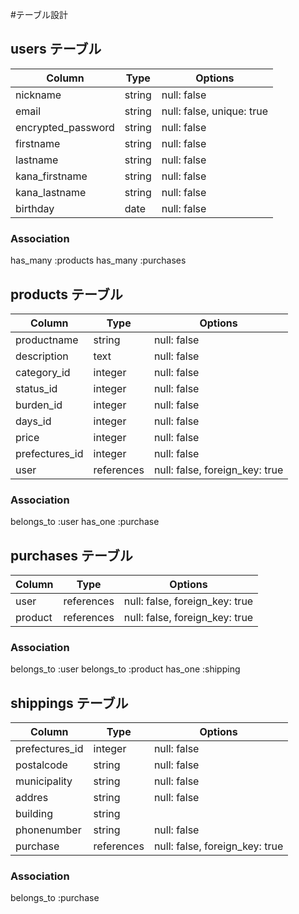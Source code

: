 #テーブル設計

## users テーブル

|Column                  |Type       |Options                        |
|----------------------- |---------- |------------------------------ |
| nickname               | string    |  null: false                  |
| email                  | string    |  null: false, unique: true    |
| encrypted_password     | string    |  null: false                  |
| firstname              | string    |  null: false                  |
| lastname               | string    |  null: false                  |
| kana_firstname         | string    |  null: false                  |
| kana_lastname          | string    |  null: false                  |
| birthday               | date      |  null: false                  |


### Association
has_many :products
has_many :purchases


## products テーブル
|Column           |Type                  |Options                           |
|-----------------|----------------------|----------------------------------|
| productname     | string               |  null: false                     |
| description     | text                 |  null: false                     |
| category_id     | integer              |  null: false                     |
| status_id       | integer              |  null: false                     |
| burden_id       | integer              |  null: false                     |
| days_id         | integer              |  null: false                     |
| price           | integer              |  null: false                     |
| prefectures_id  | integer              |  null: false                     |
| user            | references           |  null: false, foreign_key: true  |

### Association
belongs_to :user
has_one :purchase


## purchases テーブル
|Column           |Type                  |Options                          |
|-----------------|----------------------|-------------------------------- |
| user            | references           | null: false, foreign_key: true  |
| product         | references           | null: false, foreign_key: true  |

### Association
belongs_to :user
belongs_to :product
has_one :shipping


## shippings テーブル
|Column           |Type                  |Options                          |
|---------------- |----------------------|-------------------------------- |
| prefectures_id  | integer              | null: false                     |
| postalcode      | string               | null: false                     |
| municipality    | string               | null: false                     |
| addres          | string               | null: false                     |
| building        | string               |                                 |
| phonenumber     | string               | null: false                     |
| purchase        | references           | null: false, foreign_key: true  |


### Association
belongs_to :purchase
